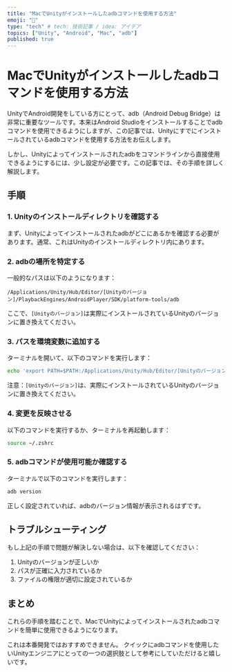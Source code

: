 ```yaml
---
title: "MacでUnityがインストールしたadbコマンドを使用する方法"
emoji: "🍎"
type: "tech" # tech: 技術記事 / idea: アイデア
topics: ["Unity", "Android", "Mac", "adb"]
published: true
---
```


# MacでUnityがインストールしたadbコマンドを使用する方法

UnityでAndroid開発をしている方にとって、adb（Android Debug Bridge）は非常に重要なツールです。本来はAndroid Studioをインストールすることでadbコマンドを使用できるようにしますが、この記事では、Unityにすでにインストールされているadbコマンドを使用する方法をお伝えします。

しかし、Unityによってインストールされたadbをコマンドラインから直接使用できるようにするには、少し設定が必要です。この記事では、その手順を詳しく解説します。

## 手順

### 1. Unityのインストールディレクトリを確認する

まず、Unityによってインストールされたadbがどこにあるかを確認する必要があります。通常、これはUnityのインストールディレクトリ内にあります。

### 2. adbの場所を特定する

一般的なパスは以下のようになります：

```
/Applications/Unity/Hub/Editor/[Unityのバージョン]/PlaybackEngines/AndroidPlayer/SDK/platform-tools/adb
```

ここで、`[Unityのバージョン]`は実際にインストールされているUnityのバージョンに置き換えてください。

### 3. パスを環境変数に追加する

ターミナルを開いて、以下のコマンドを実行します：

```bash
echo 'export PATH=$PATH:/Applications/Unity/Hub/Editor/[Unityのバージョン]/PlaybackEngines/AndroidPlayer/SDK/platform-tools' >> ~/.zshrc
```

注意：`[Unityのバージョン]`は、実際にインストールされているUnityのバージョンに置き換えてください。

### 4. 変更を反映させる

以下のコマンドを実行するか、ターミナルを再起動します：

```bash
source ~/.zshrc
```

### 5. adbコマンドが使用可能か確認する

ターミナルで以下のコマンドを実行します：

```bash
adb version
```

正しく設定されていれば、adbのバージョン情報が表示されるはずです。

## トラブルシューティング

もし上記の手順で問題が解決しない場合は、以下を確認してください：

1. Unityのバージョンが正しいか
2. パスが正確に入力されているか
3. ファイルの権限が適切に設定されているか

## まとめ

これらの手順を踏むことで、MacでUnityによってインストールされたadbコマンドを簡単に使用できるようになります。

これは本番開発ではおすすめできません。
クイックにadbコマンドを使用したいUnityエンジニアにとっての一つの選択肢として参考にしていただけると嬉しいです。

